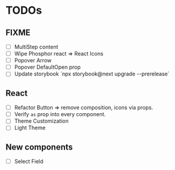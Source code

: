 # TODOs

## FIXME

- [ ] MultiStep content
- [ ] Wipe Phosphor react => React Icons
- [ ] Popover Arrow
- [ ] Popover DefaultOpen prop
- [ ] Update storybook ´npx storybook@next upgrade --prerelease´

## React

- [ ] Refactor Button => remove composition, icons via props.
- [ ] Verify `as` prop into every component.
- [ ] Theme Customization
- [ ] Light Theme

## New components

- [ ] Select Field

